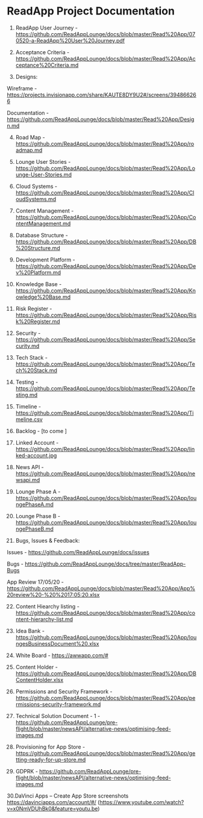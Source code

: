 # ReadApp Project Documentation

1. ReadApp User Journey - https://github.com/ReadAppLounge/docs/blob/master/Read%20App/070520-a-ReadApp%20User%20Journey.pdf

2. Acceptance Criteria - https://github.com/ReadAppLounge/docs/blob/master/Read%20App/Acceptance%20Criteria.md 

3. Designs: 

Wireframe - https://projects.invisionapp.com/share/KAUTE8DY9U2#/screens/394866266

Documentation - https://github.com/ReadAppLounge/docs/blob/master/Read%20App/Design.md  

4. Road Map - https://github.com/ReadAppLounge/docs/blob/master/Read%20App/roadmap.md 

5. Lounge User Stories - https://github.com/ReadAppLounge/docs/blob/master/Read%20App/Lounge-User-Stories.md 

6. Cloud Systems - https://github.com/ReadAppLounge/docs/blob/master/Read%20App/CloudSystems.md 

7. Content Management - https://github.com/ReadAppLounge/docs/blob/master/Read%20App/ContentManagement.md 

8. Database Structure - https://github.com/ReadAppLounge/docs/blob/master/Read%20App/DB%20Structure.md 

9. Development Platform - https://github.com/ReadAppLounge/docs/blob/master/Read%20App/Dev%20Platform.md 

10. Knowledge Base - https://github.com/ReadAppLounge/docs/blob/master/Read%20App/Knowledge%20Base.md 

11. Risk Register - https://github.com/ReadAppLounge/docs/blob/master/Read%20App/Risk%20Register.md 

12. Security - https://github.com/ReadAppLounge/docs/blob/master/Read%20App/Security.md 

13. Tech Stack - https://github.com/ReadAppLounge/docs/blob/master/Read%20App/Tech%20Stack.md

14. Testing - https://github.com/ReadAppLounge/docs/blob/master/Read%20App/Testing.md 

15. Timeline - https://github.com/ReadAppLounge/docs/blob/master/Read%20App/Timeline.csv 

16. Backlog - [to come ]

17. Linked Account - https://github.com/ReadAppLounge/docs/blob/master/Read%20App/linked-account.jpg

18. News API - https://github.com/ReadAppLounge/docs/blob/master/Read%20App/newsapi.md

19. Lounge Phase A - https://github.com/ReadAppLounge/docs/blob/master/Read%20App/loungePhaseA.md 

20. Lounge Phase B - https://github.com/ReadAppLounge/docs/blob/master/Read%20App/loungePhaseB.md

21. Bugs, Issues & Feedback:

Issues - https://github.com/ReadAppLounge/docs/issues

Bugs - https://github.com/ReadAppLounge/docs/tree/master/ReadApp-Bugs 

App Review 17/05/20 - https://github.com/ReadAppLounge/docs/blob/master/Read%20App/App%20review%20-%20%2017:05:20.xlsx 

22. Content Hiearchy listing - https://github.com/ReadAppLounge/docs/blob/master/Read%20App/content-hierarchy-list.md

23. Idea Bank - https://github.com/ReadAppLounge/docs/blob/master/Read%20App/loungesBusinessDocument%20.xlsx

24. White Board - https://awwapp.com/#

25. Content Holder - https://github.com/ReadAppLounge/docs/blob/master/Read%20App/DBContentHolder.xlsx

26. Permissions and Security Framework - https://github.com/ReadAppLounge/docs/blob/master/Read%20App/permissions-security-framework.md 

27. Technical Solution Document - 1 - https://github.com/ReadAppLounge/pre-flight/blob/master/newsAPI/alternative-news/optimising-feed-images.md

28. Provisioning for App Store - https://github.com/ReadAppLounge/docs/blob/master/Read%20App/getting-ready-for-up-store.md

29. GDPRK - https://github.com/ReadAppLounge/pre-flight/blob/master/newsAPI/alternative-news/optimising-feed-images.md

30.DaVinci Apps – Create App Store screenshots  https://davinciapps.com/account/#/ (https://www.youtube.com/watch?v=x0NmVDUhBk0&feature=youtu.be)
